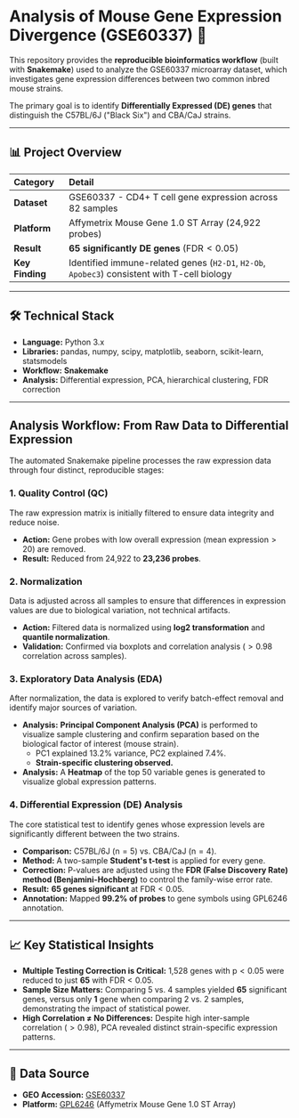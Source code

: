 # Analysis of Mouse Gene Expression Divergence (GSE60337) 🧬

This repository provides the **reproducible bioinformatics workflow** (built with **Snakemake**) used to analyze the GSE60337 microarray dataset, which investigates gene expression differences between two common inbred mouse strains.

The primary goal is to identify **Differentially Expressed (DE) genes** that distinguish the C57BL/6J ("Black Six") and CBA/CaJ strains.

---

## 📊 Project Overview

| Category | Detail |
| :--- | :--- |
| **Dataset** | GSE60337 - CD4+ T cell gene expression across 82 samples |
| **Platform** | Affymetrix Mouse Gene 1.0 ST Array (24,922 probes) |
| **Result** | **65 significantly DE genes** ($\text{FDR} < 0.05$) |
| **Key Finding** | Identified immune-related genes (`H2-D1`, `H2-Ob`, `Apobec3`) consistent with T-cell biology |

---

## 🛠 Technical Stack

* **Language:** Python 3.x
* **Libraries:** pandas, numpy, scipy, matplotlib, seaborn, scikit-learn, statsmodels
* **Workflow:** **Snakemake**
* **Analysis:** Differential expression, $\text{PCA}$, hierarchical clustering, $\text{FDR}$ correction

---

## Analysis Workflow: From Raw Data to Differential Expression

The automated $\text{Snakemake}$ pipeline processes the raw expression data through four distinct, reproducible stages:

### 1. Quality Control ($\text{QC}$)
The raw expression matrix is initially filtered to ensure data integrity and reduce noise.
* **Action:** Gene probes with low overall expression ($\text{mean}$ $\text{expression} > 20$) are removed.
* **Result:** Reduced from 24,922 to **23,236 probes**.

### 2. Normalization
Data is adjusted across all samples to ensure that differences in expression values are due to biological variation, not technical artifacts.
* **Action:** Filtered data is normalized using **log2 transformation** and **quantile normalization**.
* **Validation:** Confirmed via boxplots and correlation analysis ($>0.98$ correlation across samples).

### 3. Exploratory Data Analysis ($\text{EDA}$)
After normalization, the data is explored to verify batch-effect removal and identify major sources of variation.
* **Analysis:** **Principal Component Analysis ($\text{PCA}$)** is performed to visualize sample clustering and confirm separation based on the biological factor of interest (mouse strain).
    * $\text{PC1}$ explained $13.2\%$ variance, $\text{PC2}$ explained $7.4\%$.
    * **Strain-specific clustering observed.**
* **Analysis:** A **Heatmap** of the top 50 variable genes is generated to visualize global expression patterns.

### 4. Differential Expression ($\text{DE}$) Analysis
The core statistical test to identify genes whose expression levels are significantly different between the two strains.
* **Comparison:** C57BL/6J ($\text{n}=5$) vs. CBA/CaJ ($\text{n}=4$).
* **Method:** A two-sample **Student's $\text{t}$-test** is applied for every gene.
* **Correction:** $\text{P}$-values are adjusted using the **$\text{FDR}$ (False Discovery Rate) method (Benjamini-Hochberg)** to control the family-wise error rate.
* **Result:** **65 genes significant** at $\text{FDR} < 0.05$.
* **Annotation:** Mapped **$99.2\%$ of probes** to gene symbols using $\text{GPL}6246$ annotation.

---

## 📈 Key Statistical Insights

* **Multiple Testing Correction is Critical:** $\text{1,528}$ genes with $\text{p} < 0.05$ were reduced to just **65** with $\text{FDR} < 0.05$.
* **Sample Size Matters:** Comparing 5 vs. 4 samples yielded **65** significant genes, versus only **1** gene when comparing 2 vs. 2 samples, demonstrating the impact of statistical power.
* **High Correlation $\neq$ No Differences:** Despite high inter-sample correlation ($>0.98$), $\text{PCA}$ revealed distinct strain-specific expression patterns.

---

## 🔗 Data Source

* **GEO Accession:** [GSE60337](https://www.ncbi.nlm.nih.gov/geo/query/acc.cgi?acc=GSE60337)
* **Platform:** [GPL6246](https://www.ncbi.nlm.nih.gov/geo/query/acc.cgi?acc=GPL6246) (Affymetrix Mouse Gene 1.0 ST Array)

